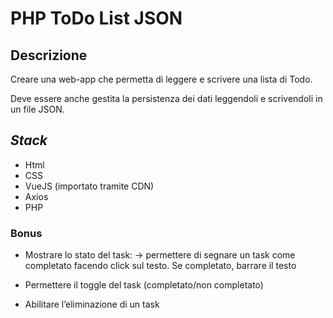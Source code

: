 PHP ToDo List JSON
===
## Descrizione
Creare una web-app che permetta di leggere e scrivere una lista di Todo.

Deve essere anche gestita la persistenza dei dati leggendoli e scrivendoli in un file JSON.

## ***Stack***
- Html
- CSS
- VueJS (importato tramite CDN)
- Axios
- PHP

### **Bonus**
- Mostrare lo stato del task: → permettere di segnare un task come completato facendo click sul testo. Se completato, barrare il testo

- Permettere il toggle del task (completato/non completato)

- Abilitare l’eliminazione di un task

